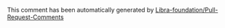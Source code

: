 This comment has been automatically generated
by [Libra-foundation/Pull-Request-Comments](https://github.com/Libra-foundation/Pull-Request-Comments)
